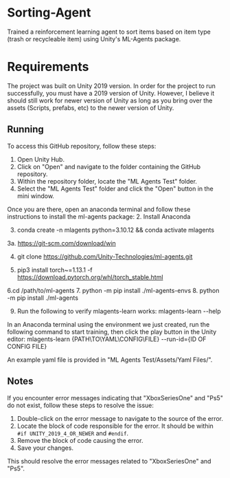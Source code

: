 # Sorting-Agent
Trained a reinforcement learning agent to sort items based on item type (trash or recycleable item) using Unity's ML-Agents package.

# Requirements
The project was built on Unity 2019 version. In order for the project to run successfully, you must have a 2019 version of Unity. However, I believe it should still work for newer version of Unity as long as you bring over the assets (Scripts, prefabs, etc) to the newer version of Unity.

## Running
To access this GitHub repository, follow these steps:

1. Open Unity Hub.
2. Click on "Open" and navigate to the folder containing the GitHub repository.
3. Within the repository folder, locate the "ML Agents Test" folder.
4. Select the "ML Agents Test" folder and click the "Open" button in the mini window.

Once you are there, open an anaconda terminal and follow these instructions to install the ml-agents package:
2. Install Anaconda

3. conda create -n mlagents python=3.10.12 && conda activate mlagents

3a. https://git-scm.com/download/win

4. git clone https://github.com/Unity-Technologies/ml-agents.git

5. pip3 install torch~=1.13.1 -f https://download.pytorch.org/whl/torch_stable.html

6.cd /path/to/ml-agents
7. python -m pip install ./ml-agents-envs
8. python -m pip install ./ml-agents

9. Run the following to verify mlagents-learn works: mlagents-learn --help

In an Anaconda terminal using the environment we just created, run the following command to start training, then click the play button in the Unity editor:
mlagents-learn {PATH\TO\YAML\CONFIG\FILE} --run-id={ID OF CONFIG FILE}

An example yaml file is provided in "ML Agents Test/Assets/Yaml Files/".
## Notes
If you encounter error messages indicating that "XboxSeriesOne" and "Ps5" do not exist, follow these steps to resolve the issue:

1. Double-click on the error message to navigate to the source of the error.
2. Locate the block of code responsible for the error. It should be within `#if UNITY_2019_4_OR_NEWER` and `#endif`.
3. Remove the block of code causing the error.
4. Save your changes.

This should resolve the error messages related to "XboxSeriesOne" and "Ps5".
